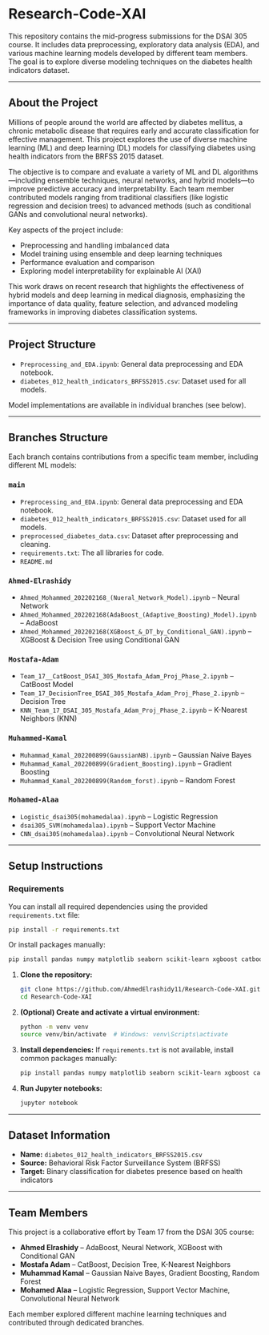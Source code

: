 # Research-Code-XAI

This repository contains the mid-progress submissions for the DSAI 305 course. It includes data preprocessing, exploratory data analysis (EDA), and various machine learning models developed by different team members. The goal is to explore diverse modeling techniques on the diabetes health indicators dataset.

---

##  About the Project

Millions of people around the world are affected by diabetes mellitus, a chronic metabolic disease that requires early and accurate classification for effective management. This project explores the use of diverse machine learning (ML) and deep learning (DL) models for classifying diabetes using health indicators from the BRFSS 2015 dataset.

The objective is to compare and evaluate a variety of ML and DL algorithms—including ensemble techniques, neural networks, and hybrid models—to improve predictive accuracy and interpretability. Each team member contributed models ranging from traditional classifiers (like logistic regression and decision trees) to advanced methods (such as conditional GANs and convolutional neural networks).

Key aspects of the project include:

* Preprocessing and handling imbalanced data
* Model training using ensemble and deep learning techniques
* Performance evaluation and comparison
* Exploring model interpretability for explainable AI (XAI)

This work draws on recent research that highlights the effectiveness of hybrid models and deep learning in medical diagnosis, emphasizing the importance of data quality, feature selection, and advanced modeling frameworks in improving diabetes classification systems.

---

##  Project Structure

* `Preprocessing_and_EDA.ipynb`: General data preprocessing and EDA notebook.
* `diabetes_012_health_indicators_BRFSS2015.csv`: Dataset used for all models.

Model implementations are available in individual branches (see below).

---

##  Branches Structure

Each branch contains contributions from a specific team member, including different ML models:

###  `main`
* `Preprocessing_and_EDA.ipynb`: General data preprocessing and EDA notebook.
* `diabetes_012_health_indicators_BRFSS2015.csv`: Dataset used for all models.
* `preprocessed_diabetes_data.csv`: Dataset after preprocessing and cleaning.
* `requirements.txt`: The all libraries for code. 
* `README.md`

###  `Ahmed-Elrashidy`

* `Ahmed_Mohammed_202202168_(Nueral_Network_Model).ipynb` – Neural Network
* `Ahmed_Mohammed_202202168(AdaBoost_(Adaptive_Boosting)_Model).ipynb` – AdaBoost
* `Ahmed_Mohammed_202202168(XGBoost_&_DT_by_Conditional_GAN).ipynb` – XGBoost & Decision Tree using Conditional GAN

###  `Mostafa-Adam`

* `Team_17__CatBoost_DSAI_305_Mostafa_Adam_Proj_Phase_2.ipynb` – CatBoost Model
* `Team_17_DecisionTree_DSAI_305_Mostafa_Adam_Proj_Phase_2.ipynb` – Decision Tree
* `KNN_Team_17_DSAI_305_Mostafa_Adam_Proj_Phase_2.ipynb` – K-Nearest Neighbors (KNN)

###  `Muhammed-Kamal`

* `Muhammad_Kamal_202200899(GaussianNB).ipynb` – Gaussian Naive Bayes
* `Muhammad_Kamal_202200899(Gradient_Boosting).ipynb` – Gradient Boosting
* `Muhammad_Kamal_202200899(Random_forst).ipynb` – Random Forest

###  `Mohamed-Alaa`

* `Logistic_dsai305(mohamedalaa).ipynb` – Logistic Regression
* `dsai305_SVM(mohamedalaa).ipynb` – Support Vector Machine
* `CNN_dsai305(mohamedalaa).ipynb` – Convolutional Neural Network

---

##  Setup Instructions

###  Requirements

You can install all required dependencies using the provided `requirements.txt` file:

```bash
pip install -r requirements.txt
```

Or install packages manually:

```bash
pip install pandas numpy matplotlib seaborn scikit-learn xgboost catboost lightgbm tensorflow keras notebook
```

1. **Clone the repository:**

   ```bash
   git clone https://github.com/AhmedElrashidy11/Research-Code-XAI.git
   cd Research-Code-XAI
   ```

2. **(Optional) Create and activate a virtual environment:**

   ```bash
   python -m venv venv
   source venv/bin/activate  # Windows: venv\Scripts\activate
   ```

3. **Install dependencies:**
   If `requirements.txt` is not available, install common packages manually:

   ```bash
   pip install pandas numpy matplotlib seaborn scikit-learn xgboost catboost lightgbm tensorflow keras
   ```

4. **Run Jupyter notebooks:**

   ```bash
   jupyter notebook
   ```

---

##  Dataset Information

* **Name:** `diabetes_012_health_indicators_BRFSS2015.csv`
* **Source:** Behavioral Risk Factor Surveillance System (BRFSS)
* **Target:** Binary classification for diabetes presence based on health indicators

---

##  Team Members

This project is a collaborative effort by Team 17 from the DSAI 305 course:

* **Ahmed Elrashidy** – AdaBoost, Neural Network, XGBoost with Conditional GAN
* **Mostafa Adam** – CatBoost, Decision Tree, K-Nearest Neighbors
* **Muhammad Kamal** – Gaussian Naive Bayes, Gradient Boosting, Random Forest
* **Mohamed Alaa** – Logistic Regression, Support Vector Machine, Convolutional Neural Network

Each member explored different machine learning techniques and contributed through dedicated branches.

